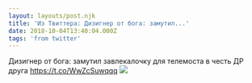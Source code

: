 ```yaml
---
layout: layouts/post.njk
title: 'Из Твиттера: Дизигнер от бога: замутил...'
date: 2018-10-04T13:40:04.000Z
tags: 'from twitter'
---
```



Дизигнер от бога: замутил завлекалочку для телемоста в честь ДР друга https://t.co/WwZcSuwqqq
  <img src="https://pbs.twimg.com/media/DoqwOZLX4AEe9m7.jpg" />
